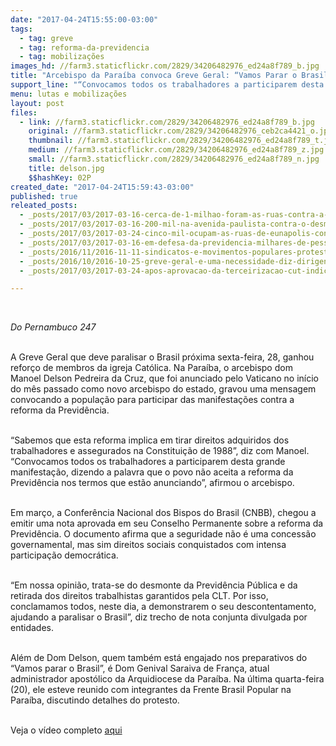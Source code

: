 ```yaml
---
date: "2017-04-24T15:55:00-03:00"
tags:
  - tag: greve
  - tag: reforma-da-previdencia
  - tag: mobilizações
images_hd: //farm3.staticflickr.com/2829/34206482976_ed24a8f789_b.jpg
title: "Arcebispo da Paraíba convoca Greve Geral: “Vamos Parar o Brasil”"
support_line: "“Convocamos todos os trabalhadores a participarem desta grande manifestação, dizendo a palavra que o povo não aceita a reforma da Previdência nos termos que estão anunciando”, afirmou o arcebispo"
menu: lutas e mobilizações
layout: post
files:
  - link: //farm3.staticflickr.com/2829/34206482976_ed24a8f789_b.jpg
    original: //farm3.staticflickr.com/2829/34206482976_ceb2ca4421_o.jpg
    thumbnail: //farm3.staticflickr.com/2829/34206482976_ed24a8f789_t.jpg
    medium: //farm3.staticflickr.com/2829/34206482976_ed24a8f789_z.jpg
    small: //farm3.staticflickr.com/2829/34206482976_ed24a8f789_n.jpg
    title: delson.jpg
    $$hashKey: 02P
created_date: "2017-04-24T15:59:43-03:00"
published: true
releated_posts:
  - _posts/2017/03/2017-03-16-cerca-de-1-milhao-foram-as-ruas-contra-a-reforma-da-previdencia-em-todo-brasil.md
  - _posts/2017/03/2017-03-16-200-mil-na-avenida-paulista-contra-o-desmonte-da-previdencia.md
  - _posts/2017/03/2017-03-24-cinco-mil-ocupam-as-ruas-de-eunapolis-contra-reforma-da-previdencia.md
  - _posts/2017/03/2017-03-16-em-defesa-da-previdencia-milhares-de-pessoas-se-manifestam-em-mato-grosso-do-sul.md
  - _posts/2016/11/2016-11-11-sindicatos-e-movimentos-populares-protestam-contra-pec-do-teto-nesta-sexta-feira-11.md
  - _posts/2016/10/2016-10-25-greve-geral-e-uma-necessidade-diz-dirigente-da-cut.md
  - _posts/2017/03/2017-03-24-apos-aprovacao-da-terceirizacao-cut-indica-greve-geral-em-abril.md

---
```

<p>&nbsp;</p>

<p><em>Do Pernambuco 247</em></p>

<p><br />
A Greve Geral que deve paralisar o Brasil pr&oacute;xima sexta-feira, 28, ganhou refor&ccedil;o de membros da igreja Cat&oacute;lica. Na Para&iacute;ba, o arcebispo dom Manoel Delson Pedreira da Cruz, que foi anunciado pelo Vaticano no in&iacute;cio do m&ecirc;s passado como novo arcebispo do estado, gravou uma mensagem convocando a popula&ccedil;&atilde;o para participar das manifesta&ccedil;&otilde;es contra a reforma da Previd&ecirc;ncia.</p>

<p><br />
&ldquo;Sabemos que esta reforma implica em tirar direitos adquiridos dos trabalhadores e assegurados na Constitui&ccedil;&atilde;o de 1988&rdquo;, diz com Manoel. &ldquo;Convocamos todos os trabalhadores a participarem desta grande manifesta&ccedil;&atilde;o, dizendo a palavra que o povo n&atilde;o aceita a reforma da Previd&ecirc;ncia nos termos que est&atilde;o anunciando&rdquo;, afirmou o arcebispo.</p>

<p><br />
Em mar&ccedil;o, a Confer&ecirc;ncia Nacional dos Bispos do Brasil (CNBB), chegou a emitir uma nota aprovada em seu Conselho Permanente sobre a reforma da Previd&ecirc;ncia. O documento afirma que a seguridade n&atilde;o &eacute; uma concess&atilde;o governamental, mas sim direitos sociais conquistados com intensa participa&ccedil;&atilde;o democr&aacute;tica.</p>

<p><br />
&ldquo;Em nossa opini&atilde;o, trata-se do desmonte da Previd&ecirc;ncia P&uacute;blica e da retirada dos direitos trabalhistas garantidos pela CLT. Por isso, conclamamos todos, neste dia, a demonstrarem o seu descontentamento, ajudando a paralisar o Brasil&rdquo;, diz trecho de nota conjunta divulgada por entidades.</p>

<p><br />
Al&eacute;m de Dom Delson, quem tamb&eacute;m est&aacute; engajado nos preparativos do &ldquo;Vamos parar o Brasil&rdquo;, &eacute; Dom Genival Saraiva de Fran&ccedil;a, atual administrador apost&oacute;lico da Arquidiocese da Para&iacute;ba. Na &uacute;ltima quarta-feira (20), ele esteve reunido com integrantes da Frente Brasil Popular na Para&iacute;ba, discutindo detalhes do protesto.</p>

<p><br />
Veja o v&iacute;deo completo&nbsp;<a href="http://content.jwplatform.com/previews/3Su8ZgOq-WLGkjbVJ">aqui</a></p>
